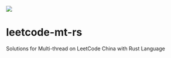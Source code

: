 ![](https://static.leetcode-cn.com/cn-mono-assets/production/head/assets/logo-dark-cn.c42314a8.svg)
# leetcode-mt-rs
Solutions for Multi-thread on LeetCode China with Rust Language
